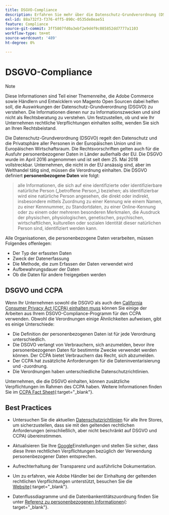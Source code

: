 ```yaml
---
title: DSGVO-Compliance
description: Erfahren Sie mehr über die Datenschutz-Grundverordnung (DSGVO), die den Datenschutz und die Privatsphäre aller Personen in der Europäischen Union und im Europäischen Wirtschaftsraum regelt.
exl-id: 88a732f3-f376-4ff5-890c-0535de8eae51
feature: Compliance
source-git-commit: 3ff5807fd0a3ebf2e9d4f9c085852dd7777a1103
workflow-type: tm+mt
source-wordcount: '489'
ht-degree: 0%

---
```


# DSGVO-Compliance

>[!NOTE]
>
>Diese Informationen sind Teil einer Themenreihe, die Adobe Commerce sowie Händlern und Entwicklern von Magento Open Sourcen dabei helfen soll, die Auswirkungen der Datenschutz-Grundverordnung (DSGVO) zu verstehen. Die Informationen dienen nur zu Informationszwecken und sind nicht als Rechtsberatung zu verstehen. Um festzustellen, ob und wie Ihr Unternehmen rechtliche Verpflichtungen einhalten sollte, wenden Sie sich an Ihren Rechtsbeistand.

Die Datenschutz-Grundverordnung (DSGVO) regelt den Datenschutz und die Privatsphäre aller Personen in der Europäischen Union und im Europäischen Wirtschaftsraum. Die Rechtsvorschriften gelten auch für die Ausfuhr personenbezogener Daten in Länder außerhalb der EU. Die DSGVO wurde im April 2016 angenommen und ist seit dem 25. Mai 2018 vollstreckbar. Unternehmen, die nicht in der EU ansässig sind, aber im Welthandel tätig sind, müssen die Verordnung einhalten. Die DSGVO definiert **personenbezogene Daten** wie folgt:

>alle Informationen, die sich auf eine identifizierte oder identifizierbare natürliche Person („betroffene Person„) beziehen; als identifizierbar wird eine natürliche Person angesehen, die direkt oder indirekt, insbesondere mittels Zuordnung zu einer Kennung wie einem Namen, zu einer Kennnummer, zu Standortdaten, zu einer Online-Kennung oder zu einem oder mehreren besonderen Merkmalen, die Ausdruck der physischen, physiologischen, genetischen, psychischen, wirtschaftlichen, kulturellen oder sozialen Identität dieser natürlichen Person sind, identifiziert werden kann.

Alle Organisationen, die personenbezogene Daten verarbeiten, müssen Folgendes offenlegen:

- Der Typ der erfassten Daten
- Zweck der Datenerfassung
- Die Methode, die zum Erfassen der Daten verwendet wird
- Aufbewahrungsdauer der Daten
- Ob die Daten für andere freigegeben werden

## DSGVO und CCPA

Wenn Ihr Unternehmen sowohl die DSGVO als auch den [California Consumer Privacy Act (CCPA) einhalten muss](../getting-started/compliance-ccpa.md) können Sie einige der Arbeiten aus Ihrem DSGVO-Compliance-Programm für den CCPA verwenden. Obwohl die Verordnungen einige Ähnlichkeiten aufweisen, gibt es einige Unterschiede:

- Die Definition der personenbezogenen Daten ist für jede Verordnung unterschiedlich.
- Die DSGVO verlangt von Verbrauchern, sich anzumelden, bevor ihre personenbezogenen Daten für bestimmte Zwecke verwendet werden können. Der CCPA bietet Verbrauchern das Recht, sich abzumelden.
- Der CCPA hat zusätzliche Anforderungen für die Dateninventarisierung und -zuordnung.
- Die Verordnungen haben unterschiedliche Datenschutzrichtlinien.

Unternehmen, die die DSGVO einhalten, können zusätzliche Verpflichtungen im Rahmen des CCPA haben. Weitere Informationen finden Sie im [CCPA Fact Sheet][3]{:target="_blank"}.

## Best Practices

- Untersuchen Sie die aktuellen [Datenschutzrichtlinien](../getting-started/privacy-policy.md) für alle Ihre Stores, um sicherzustellen, dass sie mit den geltenden rechtlichen Anforderungen (einschließlich, aber nicht beschränkt auf DSGVO und CCPA) übereinstimmen.

- Aktualisieren Sie Ihre [Google](../merchandising-promotions/google-tools.md#google-privacy-settings)Einstellungen und stellen Sie sicher, dass diese Ihren rechtlichen Verpflichtungen bezüglich der Verwendung personenbezogener Daten entsprechen.

- Aufrechterhaltung der Transparenz und ausführliche Dokumentation.

- Um zu erfahren, wie Adobe Händler bei der Einhaltung der geltenden rechtlichen Verpflichtungen unterstützt, besuchen Sie die [Website][1]{:target="_blank"}.

- Datenflussdiagramme und die Datenbankentitätszuordnung finden Sie unter [Referenz zu personenbezogenen Informationen][2]{: target="_blank"}.

[1]: https://business.adobe.com/privacy/general-data-protection-regulation.html
[2]: https://experienceleague.adobe.com/docs/commerce-operations/security-and-compliance/reference/data-m2.html?lang=de
[3]: https://oag.ca.gov/system/files/attachments/press_releases/CCPA%20Fact%20Sheet%20%2800000002%29.pdf

